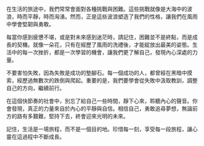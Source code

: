在生活的旅途中，我們常常會面對各種挑戰與困難。這些挑戰就像是大海中的波浪，時而平靜，時而洶湧。然而，正是這些波浪塑造了我們的性格，讓我們在風雨中學會堅韌與勇敢。

每當你感到疲憊不堪，或是對未來感到迷茫時，請記住，困難並不是終點，而是成長的契機。就像一朵花，只有在經歷了風雨的洗禮後，才能綻放出最美的姿態。生活中的每一次挫折，都是一次學習的機會，讓我們更了解自己，發現內心深處的力量。

不要害怕失敗，因為失敗是成功的墊腳石。每一個成功的人，都曾經在黑暗中摸索，經歷過無數次的跌倒與爬起。重要的是，我們要學會從失敗中汲取教訓，調整自己的方向，繼續前行。

在這個快節奏的社會中，別忘了給自己一些時間，靜下心來，聆聽內心的聲音。你會發現，真正的力量來自於內心的平靜與自信。相信自己，勇敢追尋夢想，無論前方的路有多艱難，堅持下去，終會迎來光明的未來。

記住，生活是一場旅程，而不是一個目的地。珍惜每一刻，享受每一段旅程，讓心靈在這過程中不斷成長。